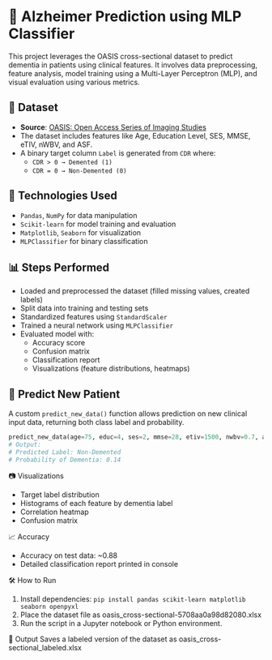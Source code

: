 # 🧠 Alzheimer Prediction using MLP Classifier

This project leverages the OASIS cross-sectional dataset to predict dementia in patients using clinical features. It involves data preprocessing, feature analysis, model training using a Multi-Layer Perceptron (MLP), and visual evaluation using various metrics.

## 📁 Dataset
- **Source**: [OASIS: Open Access Series of Imaging Studies](https://www.oasis-brains.org/)
- The dataset includes features like Age, Education Level, SES, MMSE, eTIV, nWBV, and ASF.
- A binary target column `Label` is generated from `CDR` where:
  - `CDR > 0 → Demented (1)`
  - `CDR = 0 → Non-Demented (0)`

## 🧪 Technologies Used
- `Pandas`, `NumPy` for data manipulation
- `Scikit-learn` for model training and evaluation
- `Matplotlib`, `Seaborn` for visualization
- `MLPClassifier` for binary classification

## 📊 Steps Performed
- Loaded and preprocessed the dataset (filled missing values, created labels)
- Split data into training and testing sets
- Standardized features using `StandardScaler`
- Trained a neural network using `MLPClassifier`
- Evaluated model with:
  - Accuracy score
  - Confusion matrix
  - Classification report
  - Visualizations (feature distributions, heatmaps)

## 🤖 Predict New Patient
A custom `predict_new_data()` function allows prediction on new clinical input data, returning both class label and probability.

```python
predict_new_data(age=75, educ=4, ses=2, mmse=28, etiv=1500, nwbv=0.7, asf=1.1)
# Output:
# Predicted Label: Non-Demented
# Probability of Dementia: 0.14
```

📷 Visualizations
- Target label distribution
- Histograms of each feature by dementia label
- Correlation heatmap
- Confusion matrix

📈 Accuracy
- Accuracy on test data: ~0.88
- Detailed classification report printed in console

🛠️ How to Run
1. Install dependencies: ``` pip install pandas scikit-learn matplotlib seaborn openpyxl ```
2. Place the dataset file as oasis_cross-sectional-5708aa0a98d82080.xlsx
3. Run the script in a Jupyter notebook or Python environment.

📂 Output
Saves a labeled version of the dataset as oasis_cross-sectional_labeled.xlsx
